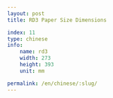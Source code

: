 ```yaml
---
layout: post
title: RD3 Paper Size Dimensions

index: 11
type: chinese
info:
    name: rd3
    width: 273
    height: 393
    unit: mm

permalink: /en/chinese/:slug/
---
```



